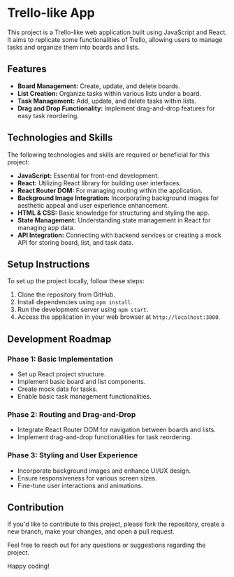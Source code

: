 # Trello-like App

This project is a Trello-like web application built using JavaScript and React. It aims to replicate some functionalities of Trello, allowing users to manage tasks and organize them into boards and lists.

## Features

- **Board Management:** Create, update, and delete boards.
- **List Creation:** Organize tasks within various lists under a board.
- **Task Management:** Add, update, and delete tasks within lists.
- **Drag and Drop Functionality:** Implement drag-and-drop features for easy task reordering.

## Technologies and Skills

The following technologies and skills are required or beneficial for this project:

- **JavaScript:** Essential for front-end development.
- **React:** Utilizing React library for building user interfaces.
- **React Router DOM:** For managing routing within the application.
- **Background Image Integration:** Incorporating background images for aesthetic appeal and user experience enhancement.
- **HTML & CSS:** Basic knowledge for structuring and styling the app.
- **State Management:** Understanding state management in React for managing app data.
- **API Integration:** Connecting with backend services or creating a mock API for storing board, list, and task data.

## Setup Instructions

To set up the project locally, follow these steps:

1. Clone the repository from GitHub.
2. Install dependencies using `npm install`.
3. Run the development server using `npm start`.
4. Access the application in your web browser at `http://localhost:3000`.

## Development Roadmap

### Phase 1: Basic Implementation

- Set up React project structure.
- Implement basic board and list components.
- Create mock data for tasks.
- Enable basic task management functionalities.

### Phase 2: Routing and Drag-and-Drop

- Integrate React Router DOM for navigation between boards and lists.
- Implement drag-and-drop functionalities for task reordering.

### Phase 3: Styling and User Experience

- Incorporate background images and enhance UI/UX design.
- Ensure responsiveness for various screen sizes.
- Fine-tune user interactions and animations.

## Contribution

If you'd like to contribute to this project, please fork the repository, create a new branch, make your changes, and open a pull request. 

Feel free to reach out for any questions or suggestions regarding the project.

Happy coding!
